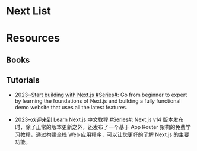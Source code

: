 # Next List

# Resources

## Books

## Tutorials

- [2023~Start building with Next.js #Series#](https://nextjs.org/learn): Go from beginner to expert by learning the foundations of Next.js and building a fully functional demo website that uses all the latest features.

- [2023~欢迎来到 Learn Next.js 中文教程 #Series#](https://qufei1993.github.io/nextjs-learn-cn): Next.js v14 版本发布时，除了正常的版本更新之外，还发布了一个基于 App Router 架构的免费学习教程，通过构建全栈 Web 应用程序，可以让您更好的了解 Next.js 的主要功能。
